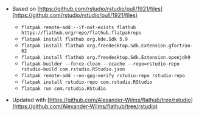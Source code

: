 * Based on [https://github.com/rstudio/rstudio/pull/1921/files](https://github.com/rstudio/rstudio/pull/1921/files)
	* `flatpak remote-add --if-not-exists flathub https://flathub.org/repo/flathub.flatpakrepo`
	* `flatpak install flathub org.kde.Sdk 5.9`
	* `flatpak install flathub org.freedesktop.Sdk.Extension.gfortran-62`
	* `flatpak install flathub org.freedesktop.Sdk.Extension.openjdk9`
	* `flatpak-builder --force-clean --ccache --repo=rstudio-repo rstudio-build com.rstudio.RStudio.json`
	* `flatpak remote-add --no-gpg-verify rstudio-repo rstudio-repo`
	* `flatpak install rstudio-repo com.rstudio.RStudio`
	* `flatpak run com.rstudio.RStudio`

* Updated with [https://github.com/Alexander-Wilms/flathub/tree/rstudio](https://github.com/Alexander-Wilms/flathub/tree/rstudio)
